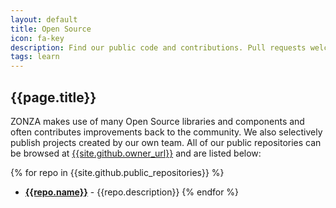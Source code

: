 ```yaml
---
layout: default
title: Open Source
icon: fa-key
description: Find our public code and contributions. Pull requests welcome!
tags: learn
---
```



## <i class="fa {{page.icon}}"></i> {{page.title}}


ZONZA makes use of many Open Source libraries and components and often
contributes improvements back to the community. We also selectively publish
projects created by our own team. All of our public repositories can be
browsed at [{{site.github.owner_url}}]({{site.github.owner_url}}) and are
listed below:

{% for repo in {{site.github.public_repositories}} %}
* **[{{repo.name}}]({{repo.html_url}})** - {{repo.description}}
{% endfor %}
